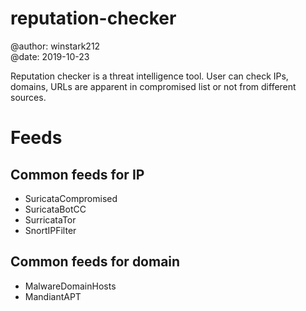 # reputation-checker
@author: winstark212  
@date: 2019-10-23

Reputation checker is a threat intelligence tool. User can check IPs, domains, URLs are apparent in compromised list or not from different sources.


# Feeds
## Common feeds for IP

* SuricataCompromised
* SuricataBotCC
* SurricataTor
* SnortIPFilter

## Common feeds for domain
* MalwareDomainHosts
* MandiantAPT
